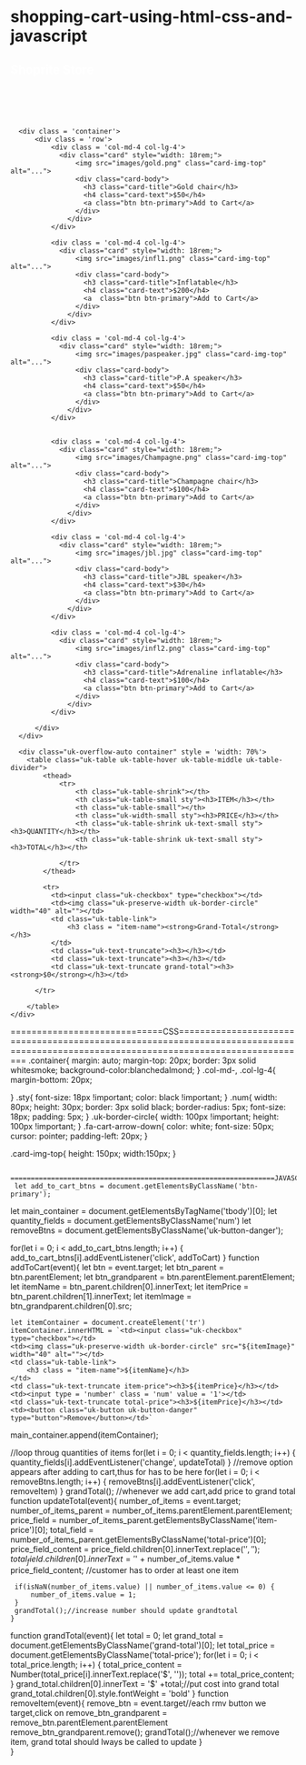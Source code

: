 # shopping-cart-using-html-css-and-javascript


<!DOCTYPE html>
<html lang="en">
<head>
    <meta charset="UTF-8">
    <meta http-equiv="X-UA-Compatible" content="IE=edge">
    <meta name="viewport" content="width=device-width, initial-scale=1.0">
    <title>Shopping Cart</title>
    <!-- CSS only -->
    <link href="https://cdn.jsdelivr.net/npm/bootstrap@5.0.0-beta3/dist/css/bootstrap.min.css" rel="stylesheet" integrity="sha384-eOJMYsd53ii+scO/bJGFsiCZc+5NDVN2yr8+0RDqr0Ql0h+rP48ckxlpbzKgwra6" crossorigin="anonymous">
    <link rel="stylesheet" href="https://cdn.jsdelivr.net/npm/uikit@3.6.19/dist/css/uikit.min.css" />
    <script src="https://kit.fontawesome.com/33e495fb35.js" crossorigin="anonymous"></script>
    <link rel = 'stylesheet' href = 'shopping.css'>
    <script src="shopping.js" defer></script>
</head>
<body>
    <nav class="navbar navbar-dark bg-dark" style = 'height: 100px'>
        <div class="container-fluid">
          <h2  style = 'color: white'>Shoprite Store</h2>
          <i class="fas fa-cart-arrow-down"></i>
        </div>
      </nav>

      <div class = 'container'>
          <div class = 'row'>
              <div class = 'col-md-4 col-lg-4'>
                <div class="card" style="width: 18rem;">
                    <img src="images/gold.png" class="card-img-top" alt="...">
                    <div class="card-body">
                      <h3 class="card-title">Gold chair</h3>
                      <h4 class="card-text">$50</h4>
                      <a class="btn btn-primary">Add to Cart</a>
                    </div>
                  </div>
              </div>

              <div class = 'col-md-4 col-lg-4'>
                <div class="card" style="width: 18rem;">
                    <img src="images/infl1.png" class="card-img-top" alt="...">
                    <div class="card-body">
                      <h3 class="card-title">Inflatable</h3>
                      <h4 class="card-text">$200</h4>
                      <a  class="btn btn-primary">Add to Cart</a>
                    </div>
                  </div>
              </div>

              <div class = 'col-md-4 col-lg-4'>
                <div class="card" style="width: 18rem;">
                    <img src="images/paspeaker.jpg" class="card-img-top" alt="...">
                    <div class="card-body">
                      <h3 class="card-title">P.A speaker</h3>
                      <h4 class="card-text">$50</h4>
                      <a class="btn btn-primary">Add to Cart</a>
                    </div>
                  </div>
              </div>


              <div class = 'col-md-4 col-lg-4'>
                <div class="card" style="width: 18rem;">
                    <img src="images/Champagne.png" class="card-img-top" alt="...">
                    <div class="card-body">
                      <h3 class="card-title">Champagne chair</h3>
                      <h4 class="card-text">$100</h4>
                      <a class="btn btn-primary">Add to Cart</a>
                    </div>
                  </div>
              </div>

              <div class = 'col-md-4 col-lg-4'>
                <div class="card" style="width: 18rem;">
                    <img src="images/jbl.jpg" class="card-img-top" alt="...">
                    <div class="card-body">
                      <h3 class="card-title">JBL speaker</h3>
                      <h4 class="card-text">$30</h4>
                      <a class="btn btn-primary">Add to Cart</a>
                    </div>
                  </div>
              </div>

              <div class = 'col-md-4 col-lg-4'>
                <div class="card" style="width: 18rem;">
                    <img src="images/infl2.png" class="card-img-top" alt="...">
                    <div class="card-body">
                      <h3 class="card-title">Adrenaline inflatable</h3>
                      <h4 class="card-text">$100</h4>
                      <a class="btn btn-primary">Add to Cart</a>
                    </div>
                  </div>
              </div>

          </div>
      </div>

      <div class="uk-overflow-auto container" style = 'width: 70%'>
        <table class="uk-table uk-table-hover uk-table-middle uk-table-divider">
            <thead>
                <tr>
                    <th class="uk-table-shrink"></th>
                    <th class="uk-table-small sty"><h3>ITEM</h3></th>
                    <th class="uk-table-small"></th>
                    <th class="uk-width-small sty"><h3>PRICE</h3></th>
                    <th class="uk-table-shrink uk-text-small sty"><h3>QUANTITY</h3></th>
                    <th class="uk-table-shrink uk-text-small sty"><h3>TOTAL</h3></th>

                </tr>
            </thead>
            
            <tr>
              <td><input class="uk-checkbox" type="checkbox"></td>
              <td><img class="uk-preserve-width uk-border-circle"  width="40" alt=""></td>
              <td class="uk-table-link">
                  <h3 class = "item-name"><strong>Grand-Total</strong></h3>
              </td>
              <td class="uk-text-truncate"><h3></h3></td>
              <td class="uk-text-truncate"><h3></h3></td>
              <td class="uk-text-truncate grand-total"><h3><strong>$0</strong></h3></td>

          </tr>
          
        </table>
    </div>
</body>
</html>

=============================CSS=====================================================================================================================================
.container{
    margin: auto;
    margin-top: 20px;
    border: 3px solid whitesmoke; 
    background-color:blanchedalmond;
}
.col-md-, .col-lg-4{
    margin-bottom: 20px;
    
}
.sty{
    font-size: 18px !important;
    color: black !important;
}
.num{
    width: 80px;
    height: 30px;
    border: 3px solid black;
    border-radius: 5px;
    font-size: 18px;
    padding: 5px;
}
.uk-border-circle{
    width: 100px !important;
    height: 100px !important;
}
.fa-cart-arrow-down{
    color: white;
    font-size: 50px;
    cursor: pointer;
    padding-left: 20px;
}

.card-img-top{
    height: 150px;
     width:150px;
    }
    
     =================================================================JAVASCRIPT===========================================================
     let add_to_cart_btns = document.getElementsByClassName('btn-primary');
let main_container = document.getElementsByTagName('tbody')[0];
let quantity_fields = document.getElementsByClassName('num')
let removeBtns = document.getElementsByClassName('uk-button-danger');

for(let i = 0; i < add_to_cart_btns.length; i++) {
    add_to_cart_btns[i].addEventListener('click', addToCart)
    }
function addToCart(event){
    let btn = event.target;
    let btn_parent = btn.parentElement;
    let btn_grandparent = btn.parentElement.parentElement;
    let itemName = btn_parent.children[0].innerText;
    let itemPrice = btn_parent.children[1].innerText;
    let itemImage = btn_grandparent.children[0].src;

    let itemContainer = document.createElement('tr')
    itemContainer.innerHTML = `<td><input class="uk-checkbox" type="checkbox"></td>
    <td><img class="uk-preserve-width uk-border-circle" src="${itemImage}" width="40" alt=""></td>
    <td class="uk-table-link">
        <h3 class = "item-name">${itemName}</h3>
    </td>
    <td class="uk-text-truncate item-price"><h3>${itemPrice}</h3></td>
    <td><input type = 'number' class = 'num' value = '1'></td>
    <td class="uk-text-truncate total-price"><h3>${itemPrice}</h3></td>
    <td><button class="uk-button uk-button-danger" type="button">Remove</button></td>`
   main_container.append(itemContainer);

   //loop throug quantities of items
for(let i = 0; i < quantity_fields.length; i++) {
    quantity_fields[i].addEventListener('change', updateTotal)
    }
    //remove option appears after adding to cart,thus for has to be here
for(let i = 0; i < removeBtns.length; i++) {
        removeBtns[i].addEventListener('click', removeItem)
        }
    grandTotal(); //whenever we add cart,add price to grand total
    function updateTotal(event){
        number_of_items = event.target;
        number_of_items_parent = number_of_items.parentElement.parentElement;
        price_field = number_of_items_parent.getElementsByClassName('item-price')[0]; 
        total_field = number_of_items_parent.getElementsByClassName('total-price')[0];
        price_field_content = price_field.children[0].innerText.replace('$', '');
        total_field.children[0].innerText = '$' + number_of_items.value * price_field_content;
     //customer has to order at least one item

     if(isNaN(number_of_items.value) || number_of_items.value <= 0) {
         number_of_items.value = 1;
     }
     grandTotal();//increase number should update grandtotal
    }

   function grandTotal(event){
       let total = 0;
       let grand_total = document.getElementsByClassName('grand-total')[0];
       let total_price = document.getElementsByClassName('total-price');
       for(let i = 0; i < total_price.length; i++) {
       total_price_content = Number(total_price[i].innerText.replace('$', ''));
       total += total_price_content;
    }
    grand_total.children[0].innerText = '$' +total;//put cost into grand total
    grand_total.children[0].style.fontWeight = 'bold'
}
function removeItem(event){
    remove_btn = event.target//each rmv button we target,click on
    remove_btn_grandparent = remove_btn.parentElement.parentElement
    remove_btn_grandparent.remove();
    grandTotal();//whenever we remove item, grand total should lways be called to update
}   
} 
